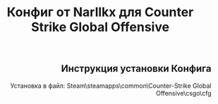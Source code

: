 <h1 align="center">Конфиг от Narllkx для Counter Strike Global Offensive</h1>
<br>
<h2 align="right">Инструкция установки Конфига</h2>
<p align="right">Установка в файл: <span color="red">Steam\steamapps\common\Counter-Strike Global Offensive\csgo\cfg</span></p>

